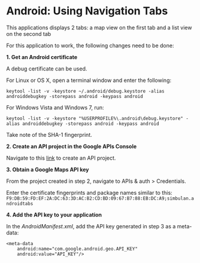 # Android: Using Navigation Tabs
This applications displays 2 tabs: a map view on the first tab and a list view on the second tab

For this application to work, the following changes need to be done:

**1. Get an Android certificate**

A debug certificate can be used.

For Linux or OS X, open a terminal window and enter the following:

`keytool -list -v -keystore ~/.android/debug.keystore -alias androiddebugkey -storepass android -keypass android`

For Windows Vista and Windows 7, run:

`keytool -list -v -keystore "%USERPROFILE%\.android\debug.keystore" -alias androiddebugkey -storepass android -keypass android`

Take note of the SHA-1 fingerprint.

**2. Create an API project in the Google APIs Console**

Navigate to this [link](https://console.developers.google.com/) to create an API project.

**3. Obtain a Google Maps API key**

From the project created in step 2, navigate to APIs & auth > Credentials. 

Enter the certificate fingerprints and package names similar to this: `F9:DB:59:FD:EF:2A:DC:63:3D:AC:B2:CD:BD:09:67:B7:88:EB:DC:A9;simbulan.androidtabs`

**4. Add the API key to your application**

In the *AndroidManifest.xml*, add the API key generated in step 3 as a meta-data:
```
<meta-data
    android:name="com.google.android.geo.API_KEY"
    android:value="API_KEY"/>
```

